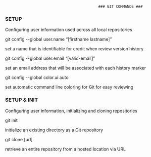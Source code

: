                                               ### GIT COMMANDS ###

### SETUP ###

Configuring user information used across all local repositories

git config --global user.name “[firstname lastname]”

set a name that is identifiable for credit when review version history

git config --global user.email “[valid-email]”

set an email address that will be associated with each history marker

git config --global color.ui auto

set automatic command line coloring for Git for easy reviewing


### SETUP & INIT ###

Configuring user information, initializing and cloning repositories

git init

initialize an existing directory as a Git repository

git clone [url]

retrieve an entire repository from a hosted location via URL
